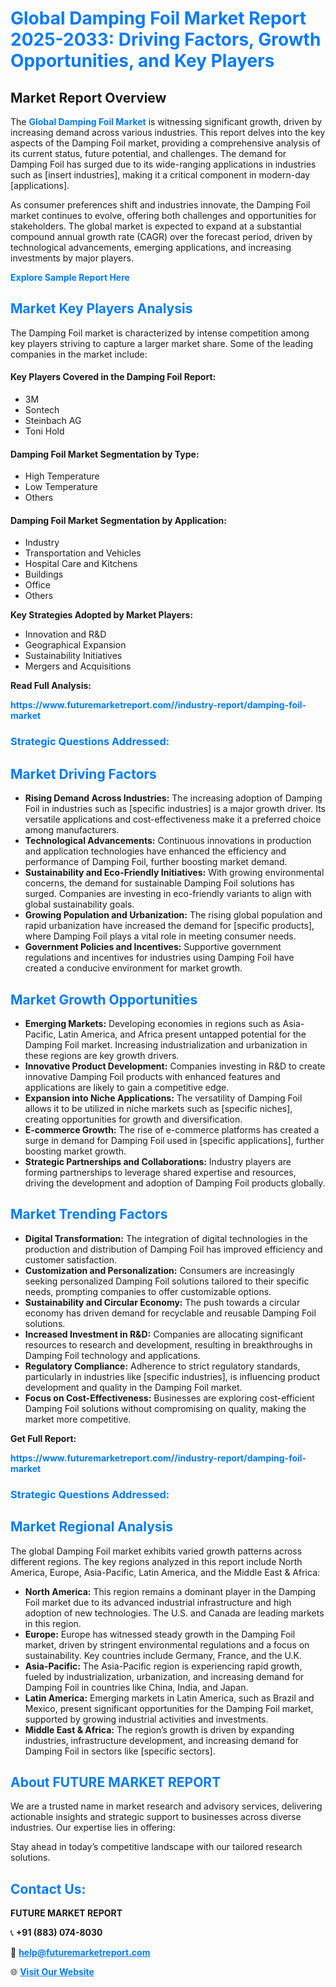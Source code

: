<h1 style="color: #007BFF;">Global Damping Foil Market Report 2025-2033: Driving Factors, Growth Opportunities, and Key Players</h1>

<section id="overview">
<h2>Market Report Overview</h2>
<p>The <a href="https://www.futuremarketreport.com//industry-report/damping-foil-market" style="color: #007BFF; text-decoration: none;"><strong>Global Damping Foil Market</strong></a> is witnessing significant growth, driven by increasing demand across various industries. This report delves into the key aspects of the Damping Foil market, providing a comprehensive analysis of its current status, future potential, and challenges. The demand for Damping Foil has surged due to its wide-ranging applications in industries such as [insert industries], making it a critical component in modern-day [applications].</p>
<p>As consumer preferences shift and industries innovate, the Damping Foil market continues to evolve, offering both challenges and opportunities for stakeholders. The global market is expected to expand at a substantial compound annual growth rate (CAGR) over the forecast period, driven by technological advancements, emerging applications, and increasing investments by major players.</p>
</section>

<section id="overview">
<p><a href="https://www.futuremarketreport.com//request-sample/reportId=92647" style="color: #007BFF; text-decoration: none;"><strong>Explore Sample Report Here</strong></a></p>
</section>

<section id="key-players">
<h2 style="color: #007BFF;">Market Key Players Analysis</h2>
<p>The Damping Foil market is characterized by intense competition among key players striving to capture a larger market share. Some of the leading companies in the market include:</p>
<h4>Key Players Covered in the Damping Foil Report:</h4>
<ul><li>3M</li><li>Sontech</li><li>Steinbach AG</li><li>Toni Hold</li></ul>
<h4>Damping Foil Market Segmentation by Type:</h4>
<ul><li>High Temperature</li><li>Low Temperature</li><li>Others</li></ul>

<h4>Damping Foil Market Segmentation by Application:</h4>
<ul><li>Industry</li><li>Transportation and Vehicles</li><li>Hospital Care and Kitchens</li><li>Buildings</li><li>Office</li><li>Others</li></ul>
<p><strong>Key Strategies Adopted by Market Players:</strong></p>
<ul>
<li>Innovation and R&D</li>
<li>Geographical Expansion</li>
<li>Sustainability Initiatives</li>
<li>Mergers and Acquisitions</li>
</ul>
</section>

<section>
<p><strong>Read Full Analysis: </strong></p><a href="https://www.futuremarketreport.com//industry-report/damping-foil-market" style="color: #007BFF; text-decoration: none;"><strong>https://www.futuremarketreport.com//industry-report/damping-foil-market</strong></a>
<h3 style="color: #007BFF;">Strategic Questions Addressed:</h3>
</section>

<section id="driving-factors">
<h2 style="color: #007BFF;">Market Driving Factors</h2>
<ul>
<li><strong>Rising Demand Across Industries:</strong> The increasing adoption of Damping Foil in industries such as [specific industries] is a major growth driver. Its versatile applications and cost-effectiveness make it a preferred choice among manufacturers.</li>
<li><strong>Technological Advancements:</strong> Continuous innovations in production and application technologies have enhanced the efficiency and performance of Damping Foil, further boosting market demand.</li>
<li><strong>Sustainability and Eco-Friendly Initiatives:</strong> With growing environmental concerns, the demand for sustainable Damping Foil solutions has surged. Companies are investing in eco-friendly variants to align with global sustainability goals.</li>
<li><strong>Growing Population and Urbanization:</strong> The rising global population and rapid urbanization have increased the demand for [specific products], where Damping Foil plays a vital role in meeting consumer needs.</li>
<li><strong>Government Policies and Incentives:</strong> Supportive government regulations and incentives for industries using Damping Foil have created a conducive environment for market growth.</li>
</ul>
</section>

<section id="growth-opportunities">
<h2 style="color: #007BFF;">Market Growth Opportunities</h2>
<ul>
<li><strong>Emerging Markets:</strong> Developing economies in regions such as Asia-Pacific, Latin America, and Africa present untapped potential for the Damping Foil market. Increasing industrialization and urbanization in these regions are key growth drivers.</li>
<li><strong>Innovative Product Development:</strong> Companies investing in R&D to create innovative Damping Foil products with enhanced features and applications are likely to gain a competitive edge.</li>
<li><strong>Expansion into Niche Applications:</strong> The versatility of Damping Foil allows it to be utilized in niche markets such as [specific niches], creating opportunities for growth and diversification.</li>
<li><strong>E-commerce Growth:</strong> The rise of e-commerce platforms has created a surge in demand for Damping Foil used in [specific applications], further boosting market growth.</li>
<li><strong>Strategic Partnerships and Collaborations:</strong> Industry players are forming partnerships to leverage shared expertise and resources, driving the development and adoption of Damping Foil products globally.</li>
</ul>
</section>

<section id="trending-factors">
<h2 style="color: #007BFF;">Market Trending Factors</h2>
<ul>
<li><strong>Digital Transformation:</strong> The integration of digital technologies in the production and distribution of Damping Foil has improved efficiency and customer satisfaction.</li>
<li><strong>Customization and Personalization:</strong> Consumers are increasingly seeking personalized Damping Foil solutions tailored to their specific needs, prompting companies to offer customizable options.</li>
<li><strong>Sustainability and Circular Economy:</strong> The push towards a circular economy has driven demand for recyclable and reusable Damping Foil solutions.</li>
<li><strong>Increased Investment in R&D:</strong> Companies are allocating significant resources to research and development, resulting in breakthroughs in Damping Foil technology and applications.</li>
<li><strong>Regulatory Compliance:</strong> Adherence to strict regulatory standards, particularly in industries like [specific industries], is influencing product development and quality in the Damping Foil market.</li>
<li><strong>Focus on Cost-Effectiveness:</strong> Businesses are exploring cost-efficient Damping Foil solutions without compromising on quality, making the market more competitive.</li>
</ul>
</section>

<section>
<p><strong>Get Full Report: </strong></p><a href="https://www.futuremarketreport.com//industry-report/damping-foil-market" style="color: #007BFF; text-decoration: none;"><strong>https://www.futuremarketreport.com//industry-report/damping-foil-market</strong></a>
<h3 style="color: #007BFF;">Strategic Questions Addressed:</h3>
</section>


<section id="regional-analysis">
<h2 style="color: #007BFF;">Market Regional Analysis</h2>
<p>The global Damping Foil market exhibits varied growth patterns across different regions. The key regions analyzed in this report include North America, Europe, Asia-Pacific, Latin America, and the Middle East & Africa:</p>
<ul>
<li><strong>North America:</strong> This region remains a dominant player in the Damping Foil market due to its advanced industrial infrastructure and high adoption of new technologies. The U.S. and Canada are leading markets in this region.</li>
<li><strong>Europe:</strong> Europe has witnessed steady growth in the Damping Foil market, driven by stringent environmental regulations and a focus on sustainability. Key countries include Germany, France, and the U.K.</li>
<li><strong>Asia-Pacific:</strong> The Asia-Pacific region is experiencing rapid growth, fueled by industrialization, urbanization, and increasing demand for Damping Foil in countries like China, India, and Japan.</li>
<li><strong>Latin America:</strong> Emerging markets in Latin America, such as Brazil and Mexico, present significant opportunities for the Damping Foil market, supported by growing industrial activities and investments.</li>
<li><strong>Middle East & Africa:</strong> The region’s growth is driven by expanding industries, infrastructure development, and increasing demand for Damping Foil in sectors like [specific sectors].</li>
</ul>
</section>

<footer>
<h2 style="color: #007BFF;">About FUTURE MARKET REPORT</h2>
<p>We are a trusted name in market research and advisory services, delivering actionable insights and strategic support to businesses across diverse industries. Our expertise lies in offering:</p>

<p>Stay ahead in today’s competitive landscape with our tailored research solutions.</p>

<h2 style="color: #007BFF;">Contact Us:</h2>
<p><strong>FUTURE MARKET REPORT</strong></p>
<p>📞 <strong>+91 (883) 074-8030</strong></p>
<p>📧 <strong><a href="mailto:help@futuremarketreport.com" style="color: #007BFF;">help@futuremarketreport.com</a></strong></p>
<p>🌐 <strong><a href="https://www.futuremarketreport.com/" style="color: #007BFF;">Visit Our Website</a></strong></p>
</footer>